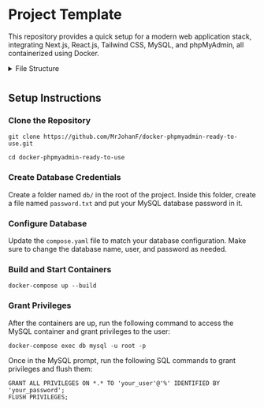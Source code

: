 # Project Template

This repository provides a quick setup for a modern web application stack, integrating Next.js, React.js, Tailwind CSS, MySQL, and phpMyAdmin, all containerized using Docker.

<details>

<summary>File Structure</summary>

- **`public/`**: Contains static files such as images and favicon.
- **`src/`**: Contains the source code for the project.
  - **`app/`**: Contains the application routes and layout components.
    - **`about/`**: Route-specific components for the about page.
      - **`page.js`**: Defines the content for the about route.
    - **`api/`**: Contains API route handlers.
    - **`layout.js`**: Defines the layout for the application, including shared UI elements like headers and footers.
    - **`page.js`**: Defines the content for the root route (/).
  - **`components/`**: Contains reusable React components.
  - **`context/`**: Contains React context providers for global state management.
  - **`hooks/`**: Contains custom React hooks.
  - **`lib/`**: Contains libraries and utilities.
  - **`utils/`**: Contains utility functions and helpers.
- **`.dockerignore`**: Specifies files and directories to be ignored by Docker during the build process.
- **`.gitignore`**: Specifies files and directories to be ignored by Git.
- **`compose.yaml`**: Docker Compose configuration file for defining and running multi-container Docker applications.
- **`Dockerfile`**: Instructions for building the Docker image for the application.
- **`jsconfig.json`**: Configuration file for JavaScript project settings and module resolution.
- **`next.config.msj`**: Configuration file for customizing Next.js settings.
- **`package.json`** Lists project dependencies, scripts, and metadata.
- **`postcss.config.msj`** Configuration file for PostCSS, used for processing CSS.
- **`README.md`** Project overview and instructions.
- **`README.Docker.md`** If used, should contain Docker-specific instructions and information.
- **`tailwind.config.js`** Configuration file for Tailwind CSS, if Tailwind is used in the project.

</details>

#

## Setup Instructions

### Clone the Repository

```
git clone https://github.com/MrJohanF/docker-phpmyadmin-ready-to-use.git
```
```
cd docker-phpmyadmin-ready-to-use
```

### Create Database Credentials

Create a folder named `db/` in the root of the project. Inside this folder, create a file named `password.txt` and put your MySQL database password in it.

### Configure Database 

Update the `compose.yaml` file to match your database configuration. Make sure to change the database name, user, and password as needed.

### Build and Start Containers

```
docker-compose up --build
```

### Grant Privileges

After the containers are up, run the following command to access the MySQL container and grant privileges to the user:

```
docker-compose exec db mysql -u root -p
```

Once in the MySQL prompt, run the following SQL commands to grant privileges and flush them:

```
GRANT ALL PRIVILEGES ON *.* TO 'your_user'@'%' IDENTIFIED BY 'your_password';
FLUSH PRIVILEGES;
```



